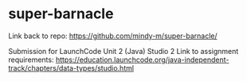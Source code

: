 # super-barnacle
Link back to repo: https://github.com/mindy-m/super-barnacle/

Submission for LaunchCode Unit 2 (Java) Studio 2
Link to assignment requirements: https://education.launchcode.org/java-independent-track/chapters/data-types/studio.html
